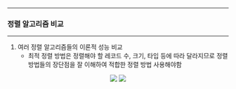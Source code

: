 -----
### 정렬 알고리즘 비교
-----
1. 여러 정렬 알고리즘들의 이론적 성능 비교
   - 최적 정렬 방법은 정렬해야 할 레코드 수, 크기, 타입 등에 따라 달라지므로 정렬 방법들의 장단점을 잘 이해하여 적합한 정렬 방법 사용해야함
<div align="center">
<img src="https://github.com/user-attachments/assets/9c2532b7-04e9-49c3-9a6a-4bd4a96660e0">
<img src="https://github.com/user-attachments/assets/d3d4439e-c6bb-4e14-8352-c534a9a87def">
</div>
